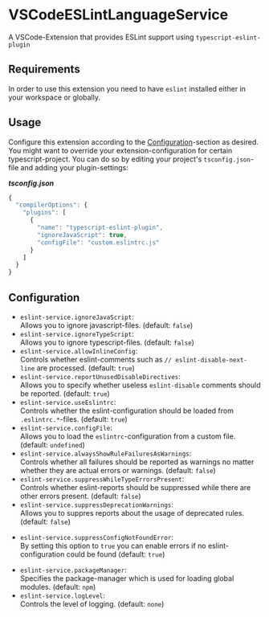 # VSCodeESLintLanguageService
A VSCode-Extension that provides ESLint support using `typescript-eslint-plugin`

## Requirements
In order to use this extension you need to have `eslint` installed either in your workspace or globally.

## Usage
Configure this extension according to the [Configuration](#configuration)-section as desired. You might want to override your extension-configuration for certain typescript-project. You can do so by editing your project's `tsconfig.json`-file and adding your plugin-settings:

***tsconfig.json***
```js
{
  "compilerOptions": {
    "plugins": [
      {
        "name": "typescript-eslint-plugin",
        "ignoreJavaScript": true,
        "configFile": "custom.eslintrc.js"
      }
    ]
  }
}
```

## Configuration
  - `eslint-service.ignoreJavaScript`:  
    Allows you to ignore javascript-files. (default: `false`)
  - `eslint-service.ignoreTypeScript`:  
    Allows you to ignore typescript-files. (default: `false`)
  - `eslint-service.allowInlineConfig`:  
    Controls whether eslint-comments such as `// eslint-disable-next-line` are processed. (default: `true`)
  - `eslint-service.reportUnusedDisableDirectives`:  
    Allows you to specify whether useless `eslint-disable` comments should be reported. (default: `true`)
  - `eslint-service.useEslintrc`:  
    Controls whether the eslint-configuration should be loaded from `.eslintrc.*`-files. (default: `true`)
  - `eslint-service.configFile`:  
    Allows you to load the `eslintrc`-configuration from a custom file. (default: `undefined`)
  - `eslint-service.alwaysShowRuleFailuresAsWarnings`:  
    Controls whether all failures should be reported as warnings no matter whether they are actual errors or warnings. (default: `false`)
  - `eslint-service.suppressWhileTypeErrorsPresent`:  
    Controls whether eslint-reports should be suppressed while there are other errors present. (default: `false`)
  - `eslint-service.suppressDeprecationWarnings`:  
    Allows you to suppres reports about the usage of deprecated rules. (default: `false`)
  * `eslint-service.suppressConfigNotFoundError`:  
    By setting this option to `true` you can enable errors if no eslint-configuration could be found (default: `true`)
  - `eslint-service.packageManager`:  
    Specifies the package-manager which is used for loading global modules. (default: `npm`)
  - `eslint-service.logLevel`:  
    Controls the level of logging. (default: `none`)

